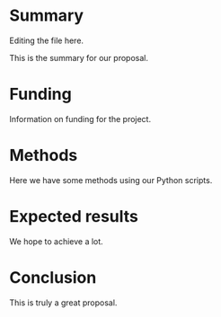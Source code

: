 # Summary
Editing the file here.

This is the summary for our proposal.

# Funding

Information on funding for the project.

# Methods

Here we have some methods using our Python scripts.

# Expected results

We hope to achieve a lot.

# Conclusion

This is truly a great proposal.
